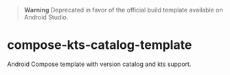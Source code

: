 > **Warning**
> Deprecated in favor of the official build template available on Android Studio.

# compose-kts-catalog-template
Android Compose template with version catalog and kts support.
